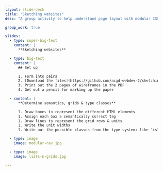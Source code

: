 ```yaml
---
layout: slide-deck
title: "Sketching websites"
desc: "A group activity to help understand page layout with modular CSS by sketching the pieces on paper."

group_work: true

slides:
  - type: super-big-text
    content: |
      **Sketching websites**

  - type: big-text
    content: |
      ## Set up

      1. Form into pairs
      2. [Download the files](https://github.com/acgd-webdev-2/sketching-websites/archive/gh-pages.zip)
      3. Print out the 2 pages of wireframes in the PDF
      4. Get out a pencil for marking up the paper

  - content: |
      **Determine semantics, grids & type classes**

      1. Draw boxes to represent the different HTML elements
      1. Assign each box a semantically correct tag
      1. Draw lines to represent the grid rows & units
      1. Write the unit widths
      1. Write out the possible classes from the type system: like `island`, `gutter`, `pad`, `push`, etc.

  - type: image
    image: modular-nav.jpg

  - type: image
    image: lists-n-grids.jpg

---
```


